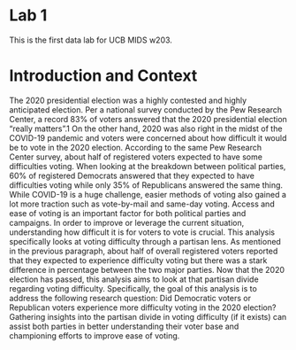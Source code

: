 # Lab 1 

This is the first data lab for UCB MIDS w203. 

# Introduction and Context

The 2020 presidential election was a highly contested and highly anticipated election. Per a national survey conducted by the Pew Research Center, a record 83% of voters answered that the 2020 presidential election “really matters”.1 On the other hand, 2020 was also right in the midst of the COVID-19 pandemic and voters were concerned about how difficult it would be to vote in the 2020 election. According to the same Pew Research Center survey, about half of registered voters expected to have some difficulties voting. When looking at the breakdown between political parties, 60% of registered Democrats answered that they expected to have difficulties voting while only 35% of Republicans answered the same thing. While COVID-19 is a huge challenge, easier methods of voting also gained a lot more traction such as vote-by-mail and same-day voting. Access and ease of voting is an important factor for both political parties and campaigns. In order to
improve or leverage the current situation, understanding how difficult it is for voters to vote is crucial.
This analysis specifically looks at voting difficulty through a partisan lens. As mentioned in the previous paragraph, about half of overall registered voters reported that they expected to experience difficulty voting but there was a stark difference in percentage between the two major parties. Now that the 2020 election has passed, this analysis aims to look at that partisan divide regarding voting difficulty. Specifically, the goal of this analysis is to address the following research question:
Did Democratic voters or Republican voters experience more difficulty voting in the 2020 election?
Gathering insights into the partisan divide in voting difficulty (if it exists) can assist both parties in better understanding their voter base and championing efforts to improve ease of voting.
